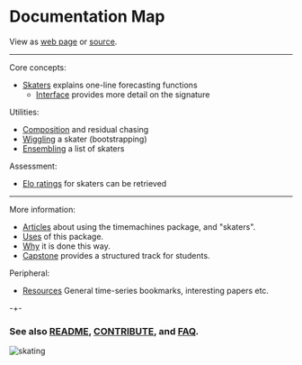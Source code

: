 

# Documentation Map
View as [web page](https://microprediction.github.io/timemachines/) or [source](https://github.com/microprediction/timemachines/blob/main/docs/source.md).


----------------------------------------------
Core concepts:

- [Skaters](https://microprediction.github.io/timemachines/skaters.html) explains one-line forecasting functions
    - [Interface](https://microprediction.github.io/timemachines/interface.html) provides more detail on the signature

Utilities:

- [Composition](https://microprediction.github.io/timemachines/composition.html) and residual chasing
- [Wiggling](https://microprediction.github.io/timemachines/wiggling.html) a skater (bootstrapping)
- [Ensembling](https://microprediction.github.io/timemachines/ensembling.html) a list of skaters

Assessment:

- [Elo ratings](https://microprediction.github.io/timemachines/ensembling.html) for skaters can be retrieved


-----------------------------------------------
More information:

- [Articles](https://microprediction.github.io/timemachines/articles.html) about using the timemachines package, and "skaters". 
- [Uses](https://microprediction.github.io/timemachines/interface.html) of this package.
- [Why](https://microprediction.github.io/timemachines/interface.html) it is done this way.
- [Capstone](https://microprediction.github.io/timemachines/capstone.html) provides a structured track for students. 

Peripheral:

- [Resources](https://microprediction.github.io/timemachines/resources.html) General time-series bookmarks, interesting papers etc.  


-+- 

### See also [README](https://github.com/microprediction/timemachines/blob/main/README.md),  [CONTRIBUTE](https://github.com/microprediction/timemachines/blob/main/CONTRIBUTE.md), and [FAQ](https://github.com/microprediction/timemachines/blob/main/FAQ.md).


![skating](https://i.imgur.com/elu5muO.png)
